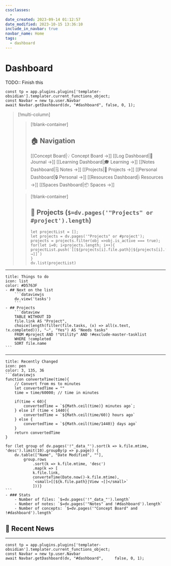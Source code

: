 ```yaml
---
cssclasses:
  - 
date_created: 2023-09-14 01:12:57
date_modified: 2023-10-15 13:36:10
include_in_navbar: true
navbar_name: Home
tags:
  - dashboard
---
```

# Dashboard

TODO:: Finish this

```dataviewjs
const tp = app.plugins.plugins['templater-obsidian'].templater.current_functions_object;
const Navbar = new tp.user.Navbar
await Navbar.getDashboard(dv, "#dashboard", false, 0, 1);
```

>[!multi-column]
>
>>[!blank-container]
>>## 🏠 Navigation
>>[[Concept Board|💡  Concept Board →]]
>>[[Log Dashboard|📘 Journal →]]
>>[[Learning Dashboard|🎓  Learning →]]
>>[[Notes Dashboard|🗒️  Notes →]]
>>[[Projects|📐  Projects →]]
>>[[Personal Dashboard|🔒  Personal →]]
>>[[Resources Dashboard|ℹ️  Resources →]]
>>[[Spaces Dashboard|📦  Spaces →]]
>
>>[!blank-container]
>>## 📐 Projects (`$=dv.pages('"Projects" or #project').length`)
>>
>>```dataviewjs
>>let projectList = [];
>>let projects = dv.pages('"Projects" or #project'); 
>>projects = projects.filter(obj =>obj.is_active === true);
>>for(let i=0; i<projects.length; i++){
>>projectList.push(`[[${projects[i].file.path}|${projects[i].file.name} →]]`)
>>} 
>>dv.list(projectList)
>>```

---

````ad-dashb
title: Things to do
icon: list
color: #D5763F
- ## Next on the list
	```dataviewjs
	dv.view('tasks')
	```
- ## Projects
	```dataview
	TABLE WITHOUT ID 
	file.link AS "Project",
	choice(length(filter(file.tasks, (x) => all(x.text, !x.completed))), "–", "Yes") AS "Needs tasks"
	FROM #project AND !"Utility" AND !#exclude-master-tasklist
	WHERE !completed
	SORT file.name
```
````

---

````ad-dashb
title: Recently Changed
icon: pen
color: 3, 135, 36
```dataviewjs
function converteTime(time){
	// Convert from ms to minutes
	let convertedTime = ""
	time = time/60000; // time in minutes

	if(time < 60){
		convertedTime = `${Math.ceil(time)} minutes ago`;
	} else if (time < 1440){
		convertedTime = `${Math.ceil(time/60)} hours ago`
	} else {
		convertedTime = `${Math.ceil(time/1440)} days ago`
	}	
	return convertedTime
}

for (let group of dv.pages('!"_data_"').sort(k => k.file.mtime, 'desc').limit(10).groupBy(p => p.page)) {
	dv.table(["Name", "Date Modified", ""], 
		group.rows
			.sort(k => k.file.mtime, 'desc')
			.map(k => [
			k.file.link, 
			converteTime(Date.now()-k.file.mtime),
			`<small>[[${k.file.path}|View →]]</small>`
			]))}
```
- ### Stats
	- Number of files: `$=dv.pages('!"_data_"').length`
	- Number of notes: `$=dv.pages('"Notes" and !#dashboard').length`
	- Number of concepts: `$=dv.pages('"Concept Board" and !#dashboard').length`
````

## 📰 Recent News

---

```dataviewjs
const tp = app.plugins.plugins['templater-obsidian'].templater.current_functions_object;
const Navbar = new tp.user.Navbar
await Navbar.getDashboard(dv, "#dashboard", 	false, 0, 1);
```

